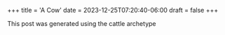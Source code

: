 +++
title = 'A Cow'
date = 2023-12-25T07:20:40-06:00
draft = false
+++

This post was generated using the cattle archetype
